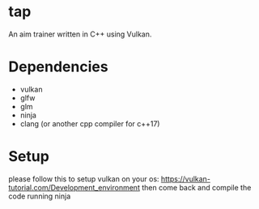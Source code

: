 # tap
An aim trainer written in C++ using Vulkan.

# Dependencies
- vulkan
- glfw
- glm
- ninja
- clang (or another cpp compiler for c++17)

# Setup
please follow this to setup vulkan on your os: https://vulkan-tutorial.com/Development_environment 
then come back and compile the code running ninja